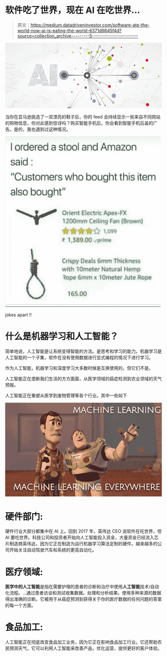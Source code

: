 # 软件吃了世界，现在 AI 在吃世界…

> 原文：<https://medium.datadriveninvestor.com/software-ate-the-world-now-ai-is-eating-the-world-6371d6645f4d?source=collection_archive---------5----------------------->

![](img/78bb005a5a3b9473570c79bee0864b1c.png)

当你在亚马逊挑选了一双漂亮的鞋子后，你的 feed 会持续显示一些来自不同网站的购物信息，你对此感到惊讶吗？购买智能手机后，你会看到智能手机后盖的广告。是的，我也遇到过这种情况。

![](img/18f6aa224ed065869d54f45cebb0f283.png)

jokes apart !!

# 什么是机器学习和人工智能？

简单地说，人工智能是让系统变得智能的方法。是思考和学习的能力。机器学习是人工智能的一个子集，软件在没有使用数据进行显式编程的情况下进行学习。

作为人工智能，机器学习和深度学习大多数时候是互换使用的，但它们不是。

人工智能正在垄断我们生活的方方面面，从医学领域的癌症检测到农业领域的天气预报。

人工智能正在重塑从医学到废物管理等各个行业。其中一些如下

![](img/20b73e43cdf6ca10f969c887c3a86979.png)

# 硬件部门:

硬件行业大部分都集中在 AI 上。回到 2017 年，英伟达 CEO 说软件在吃世界，但 AI 要吃世界。科技公司和投资者开始向人工智能投入资金，大量资金已经流入芯片制造商英伟达，因为它正在制造为运行机器学习算法定制的硬件。越来越多的公司开始关注自动驾驶汽车和系统的更高自动化。

# 医疗领域:

**医学中的人工智能**是指在需要护理的患者的诊断和治疗中使用**人工智能**技术/自动化流程。…通过患者访谈和测试收集数据。处理和分析结果。使用多种来源的数据得出准确的诊断。它被用于从癌症预测到获得关于你的医疗数据的任何问题的答案的每一个方面。

# 食品加工:

人工智能正在彻底改变食品加工业务，因为它正在影响食品加工行业。它还帮助农民预测天气，它可以利用人工智能来改善产品，优化运营，提供更好的客户体验。